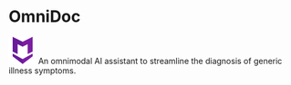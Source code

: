 # OmniDoc
![alt text](https://github.com/adam-p/markdown-here/raw/master/src/common/images/icon48.png "Logo Title Text 1")
An omnimodal AI assistant to streamline the diagnosis of generic illness symptoms.
